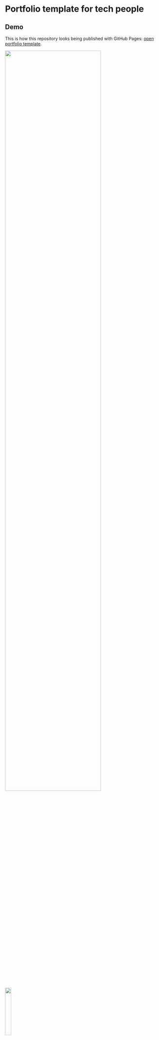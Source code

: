 # Portfolio template for tech people

## Demo
This is how this repository looks being published with GitHub Pages: <a href="https://alexeyhimself.github.io/portfolio_template" target="_blank">open portfolio template</a>.

<kbd><img src="https://www.dropbox.com/scl/fi/m1ga5lh4neszvjojosesq/main_desktop.png?rlkey=pyktykpbbkcq5v875zt45jvbe&raw=1" width="79%"> <img src="https://www.dropbox.com/scl/fi/u40q8bn7grsd6a3ysw61i/main_mobile.png?rlkey=sn5wxhsa84bc0wrck1fx9ek6g&raw=1" width="20%"></kbd>

## For whom
This template might be a good solution for you if you:
* don't have a portfolio, 
* want to build a portfolio from a simple and nice template fast,
* know how to work with GitHub and JSON.

This portfolio uses [GitHub Pages](https://pages.github.com) technology for publishing. And for example [this portfolio template is currently published with GitHub Pages](https://alexeyhimself.github.io/portfolio_template) as well.

## How to use
### Fork and init publishing
1. Fork this repository into your GitHub account;
1. Publish it with GitHub Pages. To do so in your newly forked repository: go to "Settings" ➔ select "Pages" ➔ find "Branch" selector ➔ select "main" branch ➔ click "Save" button to init publishing pipeline: <kbd><img src="https://www.dropbox.com/scl/fi/s4lwottnu0h07rxhong6s/how_to_publish.png?rlkey=n8yclnqmvmmn6s6iyfpx38ew9&raw=1"></kbd>
1. Go to "Actions" to check that the publishing pipeline started and to know when it finished;
1. When publishing finished return back to "Settings" ➔ open "Pages" and find the link of a published portfolio: <kbd><img src="https://www.dropbox.com/scl/fi/phahvomq4fyr9z0rhafmy/how_to_find_link.png?rlkey=zxe8wr1bapfi2ghxgshg6c160&raw=1"></kbd>

### Adjust content
1. Copy sample content from `data.sample.json` to `data.json`;
1. Update content in `data.json` with your data;
1. Make sure `data.json` is valid JSON file;
1. Push your changes;
1. Go to "Actions" to make sure that publishing has finished successfully;
1. Refresh the page opened from the link in "Settings" ➔ "Pages".
